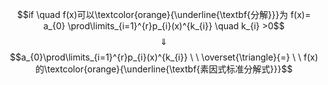 $$if \quad f(x)可以\textcolor{orange}{\underline{\textbf{分解}}}为 f(x)= a_{0} \prod\limits_{i=1}^{r}p_{i}(x)^{k_{i}} \quad k_{i} >0$$
$$\quad \Downarrow \quad $$
$$a_{0}\prod\limits_{i=1}^{r}p_{i}(x)^{k_{i}}  \ \  \overset{\triangle}{=} \ \ f(x) 的\textcolor{orange}{\underline{\textbf{素因式标准分解式}}}$$